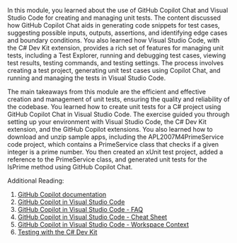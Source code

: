 In this module, you learned about the use of GitHub Copilot Chat and Visual Studio Code for creating and managing unit tests. The content discussed how GitHub Copilot Chat aids in generating code snippets for test cases, suggesting possible inputs, outputs, assertions, and identifying edge cases and boundary conditions. You also learned how Visual Studio Code, with the C# Dev Kit extension, provides a rich set of features for managing unit tests, including a Test Explorer, running and debugging test cases, viewing test results, testing commands, and testing settings. The process involves creating a test project, generating unit test cases using Copilot Chat, and running and managing the tests in Visual Studio Code.

The main takeaways from this module are the efficient and effective creation and management of unit tests, ensuring the quality and reliability of the codebase. You learned how to create unit tests for a C# project using GitHub Copilot Chat in Visual Studio Code. The exercise guided you through setting up your environment with Visual Studio Code, the C# Dev Kit extension, and the GitHub Copilot extensions. You also learned how to download and unzip sample apps, including the APL2007M4PrimeService code project, which contains a PrimeService class that checks if a given integer is a prime number. You then created an xUnit test project, added a reference to the PrimeService class, and generated unit tests for the IsPrime method using GitHub Copilot Chat.

Additional Reading:

1. [GitHub Copilot documentation](https://docs.github.com/copilot)
1. [GitHub Copilot in Visual Studio Code](https://code.visualstudio.com/docs/copilot/overview)
1. [GitHub Copilot in Visual Studio Code - FAQ](https://code.visualstudio.com/docs/copilot/faq)
1. [GitHub Copilot in Visual Studio Code - Cheat Sheet](https://code.visualstudio.com/docs/copilot/reference/copilot-vscode-features)
1. [GitHub Copilot in Visual Studio Code - Workspace Context](https://code.visualstudio.com/docs/copilot/reference/workspace-context)
1. [Testing with the C# Dev Kit](https://code.visualstudio.com/docs/csharp/testing)
